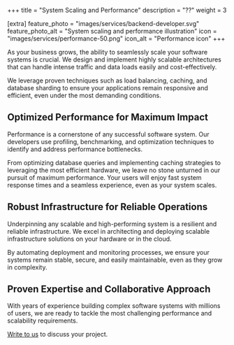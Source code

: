 +++
title = "System Scaling and Performance"
description = "??"
weight = 3

[extra]
feature_photo = "images/services/backend-developer.svg"
feature_photo_alt = "System scaling and performance illustration"
icon = "images/services/performance-50.png"
icon_alt = "Performance icon"
+++

As your business grows, the ability to seamlessly scale your software systems is crucial. We design and implement highly scalable architectures that can handle intense traffic and data loads easily and cost-effectively.

<!-- more --> 

We leverage proven techniques such as load balancing, caching, and database sharding to ensure your applications remain responsive and efficient, even under the most demanding conditions.

## Optimized Performance for Maximum Impact

Performance is a cornerstone of any successful software system. Our developers use profiling, benchmarking, and optimization techniques to identify and address performance bottlenecks. 

From optimizing database queries and implementing caching strategies to leveraging the most efficient hardware, we leave no stone unturned in our pursuit of maximum performance. Your users will enjoy fast system response times and a seamless experience, even as your system scales.

## Robust Infrastructure for Reliable Operations

Underpinning any scalable and high-performing system is a resilient and reliable infrastructure. We excel in architecting and deploying scalable infrastructure solutions on your hardware or in the cloud. 

By automating deployment and monitoring processes, we ensure your systems remain stable, secure, and easily maintainable, even as they grow in complexity.

## Proven Expertise and Collaborative Approach

With years of experience building complex software systems with millions of users, we are ready to tackle the most challenging performance and scalability requirements. 

[Write to us](https://limeleaf.io/contact/ "Contact us") to discuss your project.